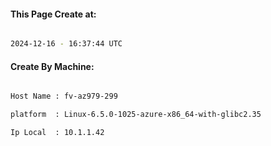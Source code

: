 
   
#### This Page Create at:

```bash

2024-12-16 - 16:37:44 UTC

```

#### Create By Machine:

```bash

Host Name : fv-az979-299

platform  : Linux-6.5.0-1025-azure-x86_64-with-glibc2.35

Ip Local  : 10.1.1.42

```

